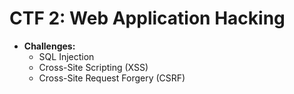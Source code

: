 
# CTF 2: Web Application Hacking

* **Challenges:**
  * SQL Injection
  * Cross-Site Scripting (XSS)
  * Cross-Site Request Forgery (CSRF)
